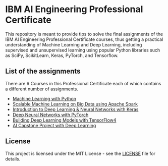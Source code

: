 # IBM AI Engineering Professional Certificate

This repository is meant to provide tips to solve the final assignments of the IBM AI Engineering Professional Certificate courses, thus getting a practical understanding of Machine Learning and Deep Learning, including supervised and unsupervised learning using popular Python libraries such as SciPy, ScikitLearn, Keras, PyTorch, and Tensorflow.

## List of the assignments

There are 6 Courses in this Professional Certificate each of which contains a different number of assignments.

* [Machine Learning with Python](https://github.com/david-palma/IBM-AI_Engineering/tree/master/ML_with_python)
* [Scalable Machine Learning on Big Data using Apache Spark](https://github.com/david-palma/IBM-AI_Engineering/tree/master/Scalable_ML_on_Big_Data)
* [Introduction to Deep Learning & Neural Networks with Keras](https://github.com/david-palma/IBM-AI_Engineering/tree/master/DL_and_NN_with_Keras)
* [Deep Neural Networks with PyTorch]()
* [Building Deep Learning Models with TensorFlow4]()
* [AI Capstone Project with Deep Learning ]()

## License

This project is licensed under the MIT License - see the [LICENSE](LICENSE) file for details.
